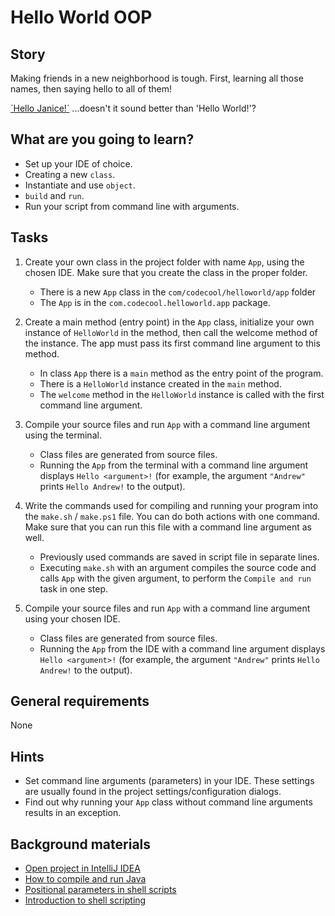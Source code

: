 # Hello World OOP

## Story

Making friends in a new neighborhood is tough. First, learning all those
names, then saying hello to all of them!

[´Hello Janice!´](https://www.youtube.com/watch?v=FrBFfjdRGeA) ...doesn't it
sound better than 'Hello World!'?

## What are you going to learn?

- Set up your IDE of choice.
- Creating a new `class`.
- Instantiate and use `object`.
- `build` and `run`.
- Run your script from command line with arguments.

## Tasks

1. Create your own class in the project folder with name `App`, using the chosen IDE. Make sure that you create the class in the proper folder.
    - There is a new `App` class in the `com/codecool/helloworld/app` folder
    - The `App` is in the `com.codecool.helloworld.app` package.

2. Create a main method (entry point) in the `App` class, initialize your own instance of `HelloWorld` in the method, then call the welcome method of the instance. The app must pass its first command line argument to this method.
    - In class `App` there is a `main` method as the entry point of the program.
    - There is a `HelloWorld` instance created in the `main` method.
    - The `welcome` method in the `HelloWorld` instance is called with the first command line argument.

3. Compile your source files and run `App` with a command line argument using the terminal.
    - Class files are generated from source files.
    - Running the `App` from the terminal with a command line argument displays `Hello <argument>!` (for example, the argument `"Andrew"` prints `Hello Andrew!` to the output).

4. Write the commands used for compiling and running your program into the `make.sh` / `make.ps1` file. You can do both actions with one command. Make sure that you can run this file with a command line argument as well.
    - Previously used commands are saved in script file in separate lines.
    - Executing `make.sh` with an argument compiles the source code and calls `App` with the given argument, to perform the `Compile and run` task in one step.

5. Compile your source files and run `App` with a command line argument using your chosen IDE.
    - Class files are generated from source files.
    - Running the `App` from the IDE with a command line argument displays `Hello <argument>!` (for example, the argument `"Andrew"` prints `Hello Andrew!` to the output).

## General requirements

None

## Hints

- Set command line arguments (parameters) in your IDE. These settings are
  usually found in the project settings/configuration dialogs.
- Find out why running your `App` class without command line arguments results in an
  exception.


## Background materials

- <i class="far fa-exclamation"></i> [Open project in IntelliJ IDEA](project/curriculum/materials/pages/tools/open-project-in-intellij-idea.md)
- <i class="far fa-exclamation"></i> [How to compile and run Java](project/curriculum/materials/pages/java/how-to-compile-and-run-java.md)
- [Positional parameters in shell scripts](http://linuxcommand.org/lc3_wss0120.php)
- <i class="far fa-book-open"></i> [Introduction to shell scripting](https://www.guru99.com/introduction-to-shell-scripting.html)

